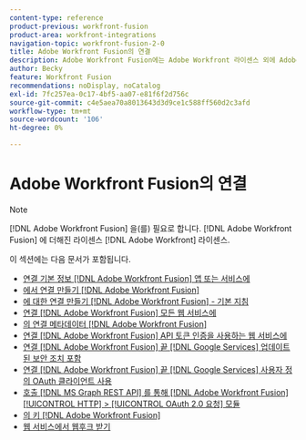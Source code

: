 ```yaml
---
content-type: reference
product-previous: workfront-fusion
product-area: workfront-integrations
navigation-topic: workfront-fusion-2-0
title: Adobe Workfront Fusion의 연결
description: Adobe Workfront Fusion에는 Adobe Workfront 라이센스 외에 Adobe Workfront Fusion 라이센스가 필요합니다.
author: Becky
feature: Workfront Fusion
recommendations: noDisplay, noCatalog
exl-id: 7fc257ea-0c17-4bf5-aa07-e81f6f2d756c
source-git-commit: c4e5aea70a8013643d3d9ce1c588ff560d2c3afd
workflow-type: tm+mt
source-wordcount: '106'
ht-degree: 0%

---
```


# Adobe Workfront Fusion의 연결

>[!NOTE]
>
>[!DNL Adobe Workfront Fusion] 을(를) 필요로 합니다. [!DNL Adobe Workfront Fusion] 에 더해진 라이센스 [!DNL Adobe Workfront] 라이센스.

이 섹션에는 다음 문서가 포함됩니다.

* [연결 기본 정보 [!DNL Adobe Workfront Fusion] 앱 또는 서비스에](../../workfront-fusion/connections/about-connecting-wf-fusion-to-app-or-service.md)
* [에서 연결 만들기 [!DNL Adobe Workfront Fusion]](../../workfront-fusion/connections/connection-instruction-toc.md)
* [에 대한 연결 만들기 [!DNL Adobe Workfront Fusion] - 기본 지침](../../workfront-fusion/connections/connect-to-fusion-general.md)
* [연결 [!DNL Adobe Workfront Fusion] 모든 웹 서비스에](../../workfront-fusion/connections/connect-wf-fusion-to-any-web-service.md)
* [의 연결 메타데이터 [!DNL Adobe Workfront Fusion]](/help/quicksilver/workfront-fusion/connections/connection-metadata.md)
* [연결 [!DNL Adobe Workfront Fusion] API 토큰 인증을 사용하는 웹 서비스에](../../workfront-fusion/connections/connect-wf-web-service-uses-api-token-auth.md)
* [연결 [!DNL Adobe Workfront Fusion] 끝 [!DNL Google Services] 업데이트된 보안 조치 포함](../../workfront-fusion/connections/connect-to-google-with-new-security-measures.md)
* [연결 [!DNL Adobe Workfront Fusion] 끝 [!DNL Google Services] 사용자 정의 OAuth 클라이언트 사용](../../workfront-fusion/connections/connect-fusion-to-google-using-oauth.md)
* [호출 [!DNL MS Graph REST API] 를 통해 [!DNL Adobe Workfront Fusion] [!UICONTROL HTTP] > [!UICONTROL OAuth 2.0 요청] 모듈](../../workfront-fusion/connections/call-the-ms-graph-rest-api-.md)
* [의 키 [!DNL Adobe Workfront Fusion]](../../workfront-fusion/connections/keys.md)
* [웹 서비스에서 웹후크 받기](../../workfront-fusion/connections/receive-a-webhook-from-a-web-service.md)
